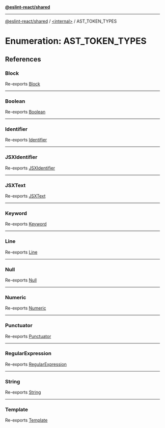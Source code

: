 [**@eslint-react/shared**](../../README.md)

***

[@eslint-react/shared](../../README.md) / [\<internal\>](../README.md) / AST\_TOKEN\_TYPES

# Enumeration: AST\_TOKEN\_TYPES

## References

### Block

Re-exports [Block](../README.md#block-1)

***

### Boolean

Re-exports [Boolean](../README.md#boolean)

***

### Identifier

Re-exports [Identifier](../README.md#identifier-1)

***

### JSXIdentifier

Re-exports [JSXIdentifier](../README.md#jsxidentifier-1)

***

### JSXText

Re-exports [JSXText](../README.md#jsxtext-1)

***

### Keyword

Re-exports [Keyword](../README.md#keyword)

***

### Line

Re-exports [Line](../README.md#line)

***

### Null

Re-exports [Null](../README.md#null)

***

### Numeric

Re-exports [Numeric](../README.md#numeric)

***

### Punctuator

Re-exports [Punctuator](../README.md#punctuator)

***

### RegularExpression

Re-exports [RegularExpression](../README.md#regularexpression)

***

### String

Re-exports [String](../README.md#string)

***

### Template

Re-exports [Template](../README.md#template)
